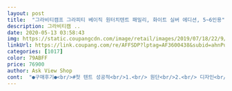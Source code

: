 ```yaml
---
layout: post 
title:  "그라비티캠프 그라피티 베이직 원터치텐트 패밀리, 화이트 실버 에디션, 5~6인용" 
description: 그라비티캠 ..
date: 2020-05-13 03:58:43 
img: https://static.coupangcdn.com/image/retail/images/2019/07/18/22/9/6d93878b-9d8d-40b8-bebf-ee010bf73597.jpg 
linkUrl: https://link.coupang.com/re/AFFSDP?lptag=AF3600438&subid=ahnPublicAsk&pageKey=264141565&itemId=828262697&vendorItemId=5106289499&traceid=V0-113-77861bb69bc0e653 
categories: [1017] 
color: 79ABFF 
price: 76900 
author: Ask View Shop 
cont:  "●구매후기●<br/>#첫 텐트 성공적<br/>1.<br/> 원단<br/>2.<br/> 디자인<br/>3.<br/> 높이<br/>p.<br/>s 제가 동영상 리뷰어?? 를 처음 올려보는 기념으로<br/>ㅋㅋ탁 펼쳐지니 신기하네요<br/>구성요소 아랫부분에 다시 확인해보니 없더라구요... <br/>.<br/>.<br/><br/>그라비티캠프는 생활방수가되고 원단이 더 좋은걸로 알고있어요.<br/><br/>그래도 가성비가 너무 좋고<br/>그래도 밖에 나가지 않는게 어디에요 ㅠ<br/>그리고 안에 있는 핸드폰넣을수 있는 공간이 있는데 넣어서 볼수는 있는데 투명창이 너무 작아서<br/>그리고 양 사이드 바닥이 조금 뜨는 느낌이 들구<br/>김밥싸서 근처 공원갈거에용<br/>단점은 양쪽 창쪽에 있는 가림막안쪽에서도 열수는 있어요 근데 열고 닫을때 불편해요 ^^;;<br/>단점을 굳이 이야기하자면<br/>디자인도 너무 예쁘고 좋은 것 같아서 더 좋네요^^<br/>디자인도 예뻐서 전체적으로 만족입니다 ㅎㅎ<br/>디자인이 때 잘묻을수도 있겠지만 ㅠㅠ 일단 이뻐요.<br/><br/>딱 핸드폰만 볼수있어요 투명한 공간을 좀 더 넓혀서 태블릿까지 볼수있게 해주셨으면 백점이였을듯<br/>메인사진에 가림막 빼서 올려주면 좋을텐데<br/>바닥도 그렇고 전체적으로 너무 얇아요 ㅠㅠ<br/>사시는 분들은 참고하세요 가림막 포함 아니에요<br/>사진때문에 가림막포함인줄 알았는데 아니더라구요<br/>상품평 보니까 박음질이랑 그런 부분들이 아쉽다고 하시고<br/>색깔두 너무 예쁘고 디자인이 좋아요.<br/><br/>아!! 판매자님 ... <br/>.<br/> 별점 하나 빼고싶은부분하나 있었는데 ㅠㅠ<br/>이 금액에 상품 잘 선택한거 같아 좋아요 강추합니다.<br/><br/>이거랑 계속 비교했었습니다.<br/><br/>이걸로 선택하게 된 이유<br/>이것이 원터치♡♡<br/>이로써 즐거운 나들이 자주 가겠네요<br/>인생 첫 텐트에요♡<br/>일단 패00캠0 텐트 많이 쓴다고해서<br/>자기전에 찍은거라 비쥬얼 폭탄인데... <br/> 이해 부탁드립.<br/>.<br/>니다.<br/>.<br/><br/>접는 건 영상으로 리뷰올려주신분 도움<br/>접는 방법도 설명서 보고 한번에 접었습니다 ㅎㅎ<br/>접는 방법이 어렵다고 하시는 분들이 계셔서<br/>제가 받은 상품은 박음질도 상태도<br/>조금 고민하다가 산건데<br/>좋구 방충망에 구멍도 없으며<br/>천장도 생각보다 낮아요 ㅠㅠ... <br/><br/>첫 텐트인데 참 잘산 것 같습니다!!<br/>텐트 접는거 올려봅니다 ㅋㅋㅋㅋㅋ<br/>톡톡히 봤네요♡<br/>판매자님 ㅠ 헷갈리지않게 가림막 빼주셔요<br/>패00캠0 보다는 10cm가 더 높은걸로 알고있어서 이걸로 확정했습니다.<br/><br/>" 
---
```

